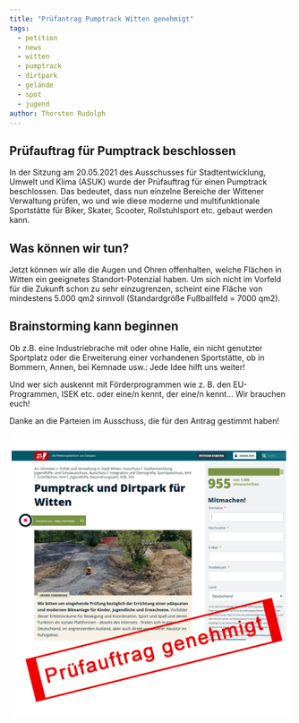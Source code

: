 ```yaml
---
title: "Prüfantrag Pumptrack Witten genehmigt"
tags:
  - petition
  - news
  - witten
  - pumptrack
  - dirtpark
  - gelände
  - spot
  - jugend
author: Thorsten Rudolph
---
```


## Prüfauftrag für Pumptrack beschlossen
In der Sitzung am 20.05.2021 des Ausschusses für Stadtentwicklung, Umwelt und Klima (ASUK) wurde der Prüfauftrag für einen Pumptrack beschlossen. Das bedeutet, dass nun einzelne Bereiche der Wittener Verwaltung prüfen, wo und wie diese moderne und multifunktionale Sportstätte für Biker, Skater, Scooter, Rollstuhlsport etc. gebaut werden kann.

## Was können wir tun?
Jetzt können wir alle die Augen und Ohren offenhalten, welche Flächen in Witten ein geeignetes Standort-Potenzial haben. Um sich nicht im Vorfeld für die Zukunft schon zu sehr einzugrenzen, scheint eine Fläche von mindestens 5.000 qm2 sinnvoll (Standardgröße Fußballfeld = 7000 qm2).

## Brainstorming kann beginnen
Ob z.B. eine Industriebrache mit oder ohne Halle, ein nicht genutzter Sportplatz oder die Erweiterung einer vorhandenen Sportstätte, ob in Bommern, Annen, bei Kemnade usw.: Jede Idee hilft uns weiter!

Und wer sich auskennt mit Förderprogrammen wie z. B. den EU-Programmen, ISEK etc. oder eine/n kennt, der eine/n kennt... Wir brauchen euch!

Danke an die Parteien im Ausschuss, die für den Antrag gestimmt haben!

![](/assets/images/posts/pumptrack-pruefantrag-genehmigt.jpg)